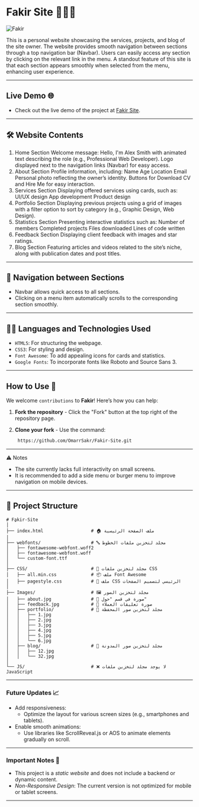 # Fakir Site 👩🏻‍💻 

![Fakir](https://github.com/user-attachments/assets/ae4e615b-7d42-4cb8-81b2-7de793be8338)

This is a personal website showcasing the services, projects, and blog of the site owner.
The website provides smooth navigation between sections through a top navigation bar (Navbar).
Users can easily access any section by clicking on the relevant link in the menu.
A standout feature of this site is that each section appears smoothly when selected from the menu, enhancing user experience.

---

## Live Demo 🌐
- Check out the live demo of the project at [Fakir Site](https://omarrsakr.github.io/Fokir-Site/).

---

## 🛠 Website Contents
1. Home Section
Welcome message: Hello, I'm Alex Smith with animated text describing the role (e.g., Professional Web Developer).
Logo displayed next to the navigation links (Navbar) for easy access.
2. About Section
Profile information, including:
Name
Age
Location
Email
Personal photo reflecting the owner’s identity.
Buttons for Download CV and Hire Me for easy interaction.
3. Services Section
Displaying offered services using cards, such as:
UI/UX design
App development
Product design
4. Portfolio Section
Displaying previous projects using a grid of images with a filter option to sort by category (e.g., Graphic Design, Web Design).
5. Statistics Section
Presenting interactive statistics such as:
Number of members
Completed projects
Files downloaded
Lines of code written
6. Feedback Section
Displaying client feedback with images and star ratings.
7. Blog Section
Featuring articles and videos related to the site’s niche, along with publication dates and post titles.

---
## 🚀 Navigation between Sections
- Navbar allows quick access to all sections.
- Clicking on a menu item automatically scrolls to the corresponding section smoothly.

---

## 🧑‍💻 Languages and Technologies Used
- <code>HTML5</code>: For structuring the webpage.
- <code>CSS3</code>: For styling and design.
- <code>Font Awesome</code>: To add appealing icons for cards and statistics.
- <code>Google Fonts</code>: To incorporate fonts like Roboto and Source Sans 3.

---

## How to Use 🚀  

We welcome `contributions` to **Fakir**! Here’s how you can help:
1. **Fork the repository** - Click the "Fork" button at the top right of the repository page.
2. **Clone your fork** - Use the command:
   
   ```bash
    https://github.com/OmarrSakr/Fakir-Site.git

---

⚠ Notes
- The site currently lacks full interactivity on small screens.
- It is recommended to add a side menu or burger menu to improve navigation on mobile devices.

---

## 📂 Project Structure 
```
# Fِِakir-Site
│
├── index.html                  # 🏠 ملف الصفحة الرئيسية
│
├── webfonts/                   # 🔤 مجلد لتخزين ملفات الخطوط
│   ├── fontawesome-webfont.woff2
│   ├── fontawesome-webfont.woff
│   └── custom-font.ttf
│
├── CSS/                        # 🎨 مجلد لتخزين ملفات CSS
│   ├── all.min.css             # 📦 ملف Font Awesome
│   ├── pagestyle.css           # 📄 ملف CSS الرئيسي لتصميم الصفحات
│
├── Images/                     # 🖼️ مجلد لتخزين الصور
│   ├── about.jpg               # 👤 صورة في قسم "حول"
│   ├── feedback.jpg            # 💬 صورة تعليقات العملاء
│   ├── portfolio/              # 📂 مجلد لتخزين صور المحفظة
│   │   ├── 1.jpg
│   │   ├── 2.jpg
│   │   ├── 3.jpg
│   │   ├── 4.jpg
│   │   ├── 5.jpg
│   │   └── 6.jpg
│   ├── blog/                   # 📝 مجلد لتخزين صور المدونة
│   │   ├── 12.jpg
│   │   └── 32.jpg               
│
└── JS/                         # ❌ لا يوجد مجلد لتخزين ملفات JavaScript

```

---

### Future Updates 📈
- Add responsiveness:
   - Optimize the layout for various screen sizes (e.g., smartphones and tablets).
- Enable smooth animations:
   - Use libraries like ScrollReveal.js or AOS to animate elements gradually on scroll.

---

### Important Notes 📢
- This project is a *static website* and does not include a backend or dynamic content.
- *Non-Responsive Design*: The current version is not optimized for mobile or tablet screens.

---
